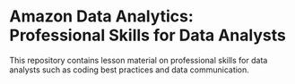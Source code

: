 # Amazon Data Analytics: Professional Skills for Data Analysts

This repository contains lesson material on professional skills for data analysts such as coding best practices and data communication.